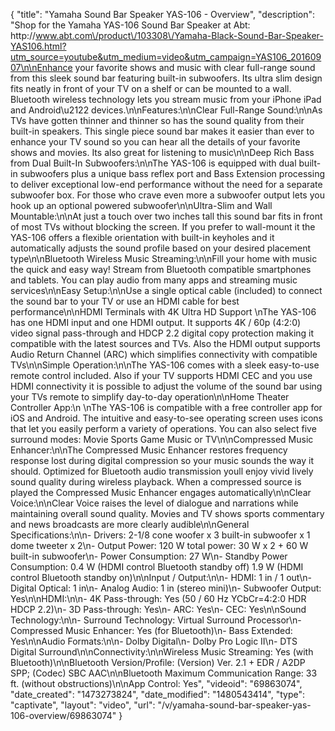 {
    "title": "Yamaha Sound Bar Speaker YAS-106 - Overview",
    "description": "Shop for the Yamaha YAS-106 Sound Bar Speaker at Abt: http:\/\/www.abt.com\/product\/103308\/Yamaha-Black-Sound-Bar-Speaker-YAS106.html?utm_source=youtube&utm_medium=video&utm_campaign=YAS106_20160907\n\nEnhance your favorite shows and music with clear full-range sound from this sleek sound bar featuring built-in subwoofers. Its ultra slim design fits neatly in front of your TV on a shelf or can be mounted to a wall. Bluetooth wireless technology lets you stream music from your iPhone iPad and Android\u2122 devices.\n\nFeatures:\n\nClear Full-Range Sound:\n\nAs TVs have gotten thinner and thinner so has the sound quality from their built-in speakers. This single piece sound bar makes it easier than ever to enhance your TV sound so you can hear all the details of your favorite shows and movies. Its also great for listening to music\n\nDeep Rich Bass from Dual Built-In Subwoofers:\n\nThe YAS-106 is equipped with dual built-in subwoofers plus a unique bass reflex port and Bass Extension processing to deliver exceptional low-end performance without the need for a separate subwoofer box. For those who crave even more a subwoofer output lets you hook up an optional powered subwoofer\n\nUltra-Slim and Wall Mountable:\n\nAt just a touch over two inches tall this sound bar fits in front of most TVs without blocking the screen. If you prefer to wall-mount it the YAS-106 offers a flexible orientation with built-in keyholes and it automatically adjusts the sound profile based on your desired placement type\n\nBluetooth Wireless Music Streaming:\n\nFill your home with music the quick and easy way! Stream from Bluetooth compatible smartphones and tablets. You can play audio from many apps and streaming music services\n\nEasy Setup:\n\nUse a single optical cable (included) to connect the sound bar to your TV or use an HDMI cable for best performance\n\nHDMI Terminals with 4K Ultra HD Support \nThe YAS-106 has one HDMI input and one HDMI output. It supports 4K \/ 60p (4:2:0) video signal pass-through and HDCP 2.2 digital copy protection making it compatible with the latest sources and TVs. Also the HDMI output supports Audio Return Channel (ARC) which simplifies connectivity with compatible TVs\n\nSimple Operation:\n\nThe YAS-106 comes with a sleek easy-to-use remote control included. Also if your TV supports HDMI CEC and you use HDMI connectivity it is possible to adjust the volume of the sound bar using your TVs remote to simplify day-to-day operation\n\nHome Theater Controller App:\n \nThe YAS-106 is compatible with a free controller app for iOS and Android. The intuitive and easy-to-see operating screen uses icons that let you easily perform a variety of operations. You can also select five surround modes: Movie Sports Game Music or TV\n\nCompressed Music Enhancer:\n\nThe Compressed Music Enhancer restores frequency response lost during digital compression so your music sounds the way it should. Optimized for Bluetooth audio transmission youll enjoy vivid lively sound quality during wireless playback. When a compressed source is played the Compressed Music Enhancer engages automatically\n\nClear Voice:\n\nClear Voice raises the level of dialogue and narrations while maintaining overall sound quality. Movies and TV shows sports commentary and news broadcasts are more clearly audible\n\nGeneral Specifications:\n\n- Drivers: 2-1\/8 cone woofer x 3 built-in subwoofer x 1 dome tweeter x 2\n- Output Power: 120 W total power: 30 W x 2 + 60 W built-in subwoofer\n- Power Consumption: 27 W\n- Standby Power Consumption: 0.4 W (HDMI control Bluetooth standby off) 1.9 W (HDMI control Bluetooth standby on)\n\nInput \/ Output:\n\n- HDMI: 1 in \/ 1 out\n- Digital Optical: 1 in\n- Analog Audio: 1 in (stereo mini)\n- Subwoofer Output: Yes\n\nHDMI:\n\n- 4K Pass-through: Yes (50 \/ 60 Hz YCbCr=4:2:0 HDR HDCP 2.2)\n- 3D Pass-through: Yes\n- ARC: Yes\n- CEC: Yes\n\nSound Technology:\n\n- Surround Technology: Virtual Surround Processor\n- Compressed Music Enhancer: Yes (for Bluetooth)\n- Bass Extended: Yes\n\nAudio Formats:\n\n- Dolby Digital\n- Dolby Pro Logic II\n- DTS Digital Surround\n\nConnectivity:\n\nWireless Music Streaming: Yes (with Bluetooth)\n\nBluetooth Version\/Profile: (Version) Ver. 2.1 + EDR \/ A2DP SPP; (Codec) SBC AAC\n\nBluetooth Maximum Communication Range: 33 ft. (without obstructions)\n\nApp Control: Yes",
    "videoid": "69863074",
    "date_created": "1473273824",
    "date_modified": "1480543414",
    "type": "captivate",
    "layout": "video",
    "url": "\/v\/yamaha-sound-bar-speaker-yas-106-overview\/69863074"
}